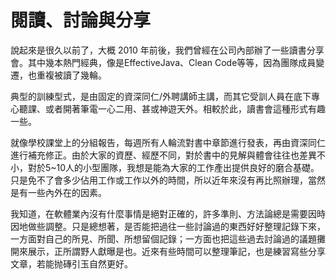 # 閱讀、討論與分享

說起來是很久以前了，大概 2010 年前後，我們曾經在公司內部辦了一些讀書分享會。其中幾本熱門經典，像是EffectiveJava、Clean Code等等，因為團隊成員變遷，也重複被讀了幾輪。

典型的訓練型式，是由固定的資深同仁/外聘講師主講，而其它受訓人員在底下專心聽課、或者開著筆電一心二用、甚或神遊天外。相較於此，讀書會這種形式有趣一些。

就像學校課堂上的分組報告，每週所有人輪流對書中章節進行發表，再由資深同仁進行補充修正。由於大家的資歷、經歷不同，對於書中的見解與體會往往也差異不小，對於5~10人的小型團隊，我想是能為大家的工作產出提供良好的磨合基礎。只是免不了會多少佔用工作或工作以外的時間，所以近年來沒有再比照辦理，當然是有一些內外在的因素。

我知道，在軟體業內沒有什麼事情是絕對正確的，許多準則、方法論總是需要因時因地做些調整。只是總想著，是否能把過往一些討論過的東西好好整理記錄下來，一方面對自己的所見、所聞、所想留個記錄；一方面也把這些過去討論過的議題攤開來展示，正所謂野人獻曝是也。近來有些時間可以整理筆記，也是練習寫些分享文章，若能抛磚引玉自然更好。



